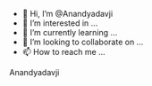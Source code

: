 - 👋 Hi, I’m @Anandyadavji
- 👀 I’m interested in ...
- 🌱 I’m currently learning ...
- 💞️ I’m looking to collaborate on ...
- 📫 How to reach me ...

<!---
Anandyadavji/Anandyadavji is a ✨ special ✨ repository because its `README.md` (this file) appears on your GitHub profile.
You can click the Preview link to take a look at your changes.
--->
Anandyadavji 
